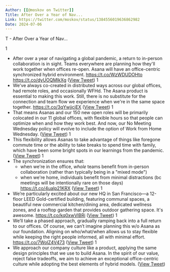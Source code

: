 ```yaml
---
Author: [[@moskov on Twitter]]
Title: After Over a Year of Nav...
Link: https://twitter.com/moskov/status/1384556019636862982
Date: 2024-07-06
---
```

T - After Over a Year of Nav...

1
- After over a year of navigating a global pandemic, a return to in-person collaboration is in sight. Teams everywhere are planning how they'll work together when offices re-open.
  Asana will have an office-centric synchronized hybrid environment.
  https://t.co/WzWDUDOHto https://t.co/dyUOQMIkXg ([View Tweet](https://twitter.com/moskov/status/1384556019636862982))
1
- We've always co-created in distributed ways across our global offices, had remote roles, and occasionally WFHd. The Asana product is essential to making this work.
  Still, there is no substitute for the connection and team flow we experience when we're in the same space together. https://t.co/3qYwjjcjEX ([View Tweet](https://twitter.com/moskov/status/1384556027492794378))
1
- That means Asanas and our 150 new open roles will be primarily colocated in our 11 global offices, with flexible hours so that people can optimize when and how they work best.
  And now, our No Meeting Wednesday policy will evolve to include the option of Work from Home Wednesday. ([View Tweet](https://twitter.com/moskov/status/1384556029149519878))
1
- This flexibility allows Asanas to take advantage of things like foregone commute time or the ability to take breaks to spend time with family, which have been some bright spots in our learnings from the pandemic. ([View Tweet](https://twitter.com/moskov/status/1384556030181318660))
1
- The synchronization ensures that:
  - when we're in the office, *whole* teams benefit from in-person collaboration (rather than typically being in a "mixed mode")
  - when we're home, individuals benefit from minimal distractions (bc meetings will be intentionally rare on those days) https://t.co/4ualp21KRX ([View Tweet](https://twitter.com/moskov/status/1384556033922662403))
1
- We’re particularly excited about our new HQ in San Francisco—a 12-floor LEED Gold-certified building, featuring communal spaces, a beautiful new commercial kitchen/dining area, dedicated wellness zones, and a rooftop garden that provides outdoor gathering space. 
  It's awesome. https://t.co/kq0xwVlBRi ([View Tweet](https://twitter.com/moskov/status/1384556039173935105))
1
- We’ll take a phased approach, gradually ramping back into a full return to our offices. Of course, we can’t imagine planning this w/o Asana as our foundation. Aligning on who/what/when allows us to stay flexible while keeping the right people informed, all with minimal effort. https://t.co/7WolZ4V473 ([View Tweet](https://twitter.com/moskov/status/1384556042520907778))
1
- We approach our company culture like a product, applying the same design principles that we use to build Asana. In the spirit of our value, reject false tradeoffs, we aim to achieve an exceptional office-centric culture while adopting the best elements of hybrid models. ([View Tweet](https://twitter.com/moskov/status/1384556044014133252))
